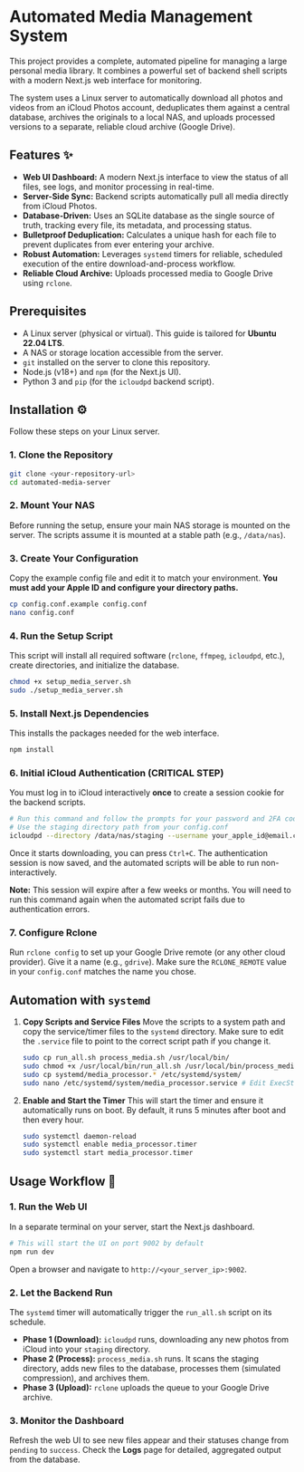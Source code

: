 # Automated Media Management System

This project provides a complete, automated pipeline for managing a large personal media library. It combines a powerful set of backend shell scripts with a modern Next.js web interface for monitoring.

The system uses a Linux server to automatically download all photos and videos from an iCloud Photos account, deduplicates them against a central database, archives the originals to a local NAS, and uploads processed versions to a separate, reliable cloud archive (Google Drive).

## Features ✨

*   **Web UI Dashboard:** A modern Next.js interface to view the status of all files, see logs, and monitor processing in real-time.
*   **Server-Side Sync:** Backend scripts automatically pull all media directly from iCloud Photos.
*   **Database-Driven:** Uses an SQLite database as the single source of truth, tracking every file, its metadata, and processing status.
*   **Bulletproof Deduplication:** Calculates a unique hash for each file to prevent duplicates from ever entering your archive.
*   **Robust Automation:** Leverages `systemd` timers for reliable, scheduled execution of the entire download-and-process workflow.
*   **Reliable Cloud Archive:** Uploads processed media to Google Drive using `rclone`.

## Prerequisites

*   A Linux server (physical or virtual). This guide is tailored for **Ubuntu 22.04 LTS**.
*   A NAS or storage location accessible from the server.
*   `git` installed on the server to clone this repository.
*   Node.js (v18+) and `npm` (for the Next.js UI).
*   Python 3 and `pip` (for the `icloudpd` backend script).

## Installation ⚙️

Follow these steps on your Linux server.

### 1. Clone the Repository
```bash
git clone <your-repository-url>
cd automated-media-server
```

### 2. Mount Your NAS
Before running the setup, ensure your main NAS storage is mounted on the server. The scripts assume it is mounted at a stable path (e.g., `/data/nas`).

### 3. Create Your Configuration
Copy the example config file and edit it to match your environment. **You must add your Apple ID and configure your directory paths.**
```bash
cp config.conf.example config.conf
nano config.conf
```

### 4. Run the Setup Script
This script will install all required software (`rclone`, `ffmpeg`, `icloudpd`, etc.), create directories, and initialize the database.
```bash
chmod +x setup_media_server.sh
sudo ./setup_media_server.sh
```

### 5. Install Next.js Dependencies
This installs the packages needed for the web interface.
```bash
npm install
```

### 6. Initial iCloud Authentication (CRITICAL STEP)
You must log in to iCloud interactively **once** to create a session cookie for the backend scripts.
```bash
# Run this command and follow the prompts for your password and 2FA code.
# Use the staging directory path from your config.conf
icloudpd --directory /data/nas/staging --username your_apple_id@email.com
```
Once it starts downloading, you can press `Ctrl+C`. The authentication session is now saved, and the automated scripts will be able to run non-interactively.

**Note:** This session will expire after a few weeks or months. You will need to run this command again when the automated script fails due to authentication errors.

### 7. Configure Rclone
Run `rclone config` to set up your Google Drive remote (or any other cloud provider). Give it a name (e.g., `gdrive`). Make sure the `RCLONE_REMOTE` value in your `config.conf` matches the name you chose.

## Automation with `systemd`

1.  **Copy Scripts and Service Files**
    Move the scripts to a system path and copy the service/timer files to the `systemd` directory. Make sure to edit the `.service` file to point to the correct script path if you change it.
    ```bash
    sudo cp run_all.sh process_media.sh /usr/local/bin/
    sudo chmod +x /usr/local/bin/run_all.sh /usr/local/bin/process_media.sh
    sudo cp systemd/media_processor.* /etc/systemd/system/
    sudo nano /etc/systemd/system/media_processor.service # Edit ExecStart path if needed
    ```

2.  **Enable and Start the Timer**
    This will start the timer and ensure it automatically runs on boot. By default, it runs 5 minutes after boot and then every hour.
    ```bash
    sudo systemctl daemon-reload
    sudo systemctl enable media_processor.timer
    sudo systemctl start media_processor.timer
    ```

## Usage Workflow 🚀

### 1. Run the Web UI
In a separate terminal on your server, start the Next.js dashboard.
```bash
# This will start the UI on port 9002 by default
npm run dev
```
Open a browser and navigate to `http://<your_server_ip>:9002`.

### 2. Let the Backend Run
The `systemd` timer will automatically trigger the `run_all.sh` script on its schedule.
*   **Phase 1 (Download):** `icloudpd` runs, downloading any new photos from iCloud into your `staging` directory.
*   **Phase 2 (Process):** `process_media.sh` runs. It scans the staging directory, adds new files to the database, processes them (simulated compression), and archives them.
*   **Phase 3 (Upload):** `rclone` uploads the queue to your Google Drive archive.

### 3. Monitor the Dashboard
Refresh the web UI to see new files appear and their statuses change from `pending` to `success`. Check the **Logs** page for detailed, aggregated output from the database.
